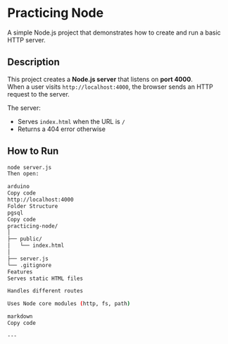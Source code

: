 # Practicing Node

A simple Node.js project that demonstrates how to create and run a basic HTTP server.

## Description
This project creates a **Node.js server** that listens on **port 4000**.  
When a user visits `http://localhost:4000`, the browser sends an HTTP request to the server.

The server:
- Serves `index.html` when the URL is `/`
- Returns a 404 error otherwise

## How to Run

```bash
node server.js
Then open:

arduino
Copy code
http://localhost:4000
Folder Structure
pgsql
Copy code
practicing-node/
│
├── public/
│   └── index.html
│
├── server.js
└── .gitignore
Features
Serves static HTML files

Handles different routes

Uses Node core modules (http, fs, path)

markdown
Copy code

---
